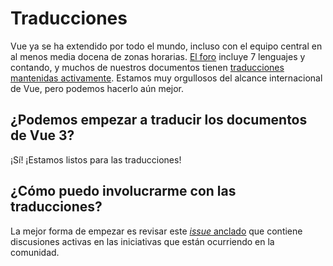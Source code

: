# Traducciones

Vue ya se ha extendido por todo el mundo, incluso con el equipo central en al menos media docena de zonas horarias. [El foro](https://forum.vuejs.org/) incluye 7 lenguajes y contando, y muchos de nuestros documentos tienen [traducciones mantenidas activamente](https://github.com/vuejs?utf8=%E2%9C%93&q=vuejs.org). Estamos muy orgullosos del alcance internacional de Vue, pero podemos hacerlo aún mejor.

## ¿Podemos empezar a traducir los documentos de Vue 3?

¡Sí! ¡Estamos listos para las traducciones!

## ¿Cómo puedo involucrarme con las traducciones?

La mejor forma de empezar es revisar este [_issue_ anclado](https://github.com/vuejs/docs-next/issues/478) que contiene discusiones activas en las iniciativas que están ocurriendo en la comunidad.
